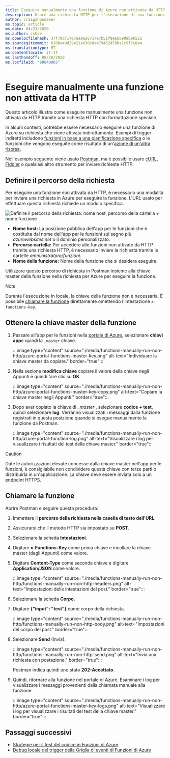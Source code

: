 ```yaml
---
title: Eseguire manualmente una funzione di Azure non attivata da HTTP
description: Usare una richiesta HTTP per l'esecuzione di una funzione di Azure non attivata da HTTP
author: craigshoemaker
ms.topic: article
ms.date: 04/23/2020
ms.author: cshoe
ms.openlocfilehash: 37f79d717b7ea0e26717e7b51f9e66b908b96521
ms.sourcegitcommit: 628be49d29421a638c8a479452d78ba1c9f7c8e4
ms.translationtype: MT
ms.contentlocale: it-IT
ms.lasthandoff: 08/20/2020
ms.locfileid: "88640965"
---
```

# <a name="manually-run-a-non-http-triggered-function"></a>Eseguire manualmente una funzione non attivata da HTTP

Questo articolo illustra come eseguire manualmente una funzione non attivata da HTTP tramite una richiesta HTTP con formattazione speciale.

In alcuni contesti, potrebbe essere necessario eseguire una funzione di Azure su richiesta che viene attivata indirettamente.  Esempi di trigger indiretti includono [funzioni in base a una pianificazione specifica](./functions-create-scheduled-function.md) o le funzioni che vengono eseguite come risultato di un'[azione di un'altra risorsa](./functions-create-storage-blob-triggered-function.md). 

Nell'esempio seguente viene usato [Postman](https://www.getpostman.com/), ma è possibile usare [cURL](https://curl.haxx.se/), [Fiddler](https://www.telerik.com/fiddler) o qualsiasi altro strumento per inviare richieste HTTP.

## <a name="define-the-request-location"></a>Definire il percorso della richiesta

Per eseguire una funzione non attivata da HTTP, è necessario una modalità per inviare una richiesta in Azure per eseguire la funzione. L'URL usato per effettuare questa richiesta richiede un modulo specifica.

![Definire il percorso della richiesta: nome host, percorso della cartella + nome funzione](./media/functions-manually-run-non-http/azure-functions-admin-url-anatomy.png)

- **Nome host:** La posizione pubblica dell'app per le funzioni che è costituita dal nome dell'app per le funzioni sul segno più *azurewebsites.net* o il dominio personalizzato.
- **Percorso cartella:** Per accedere alle funzioni non attivate da HTTP tramite una richiesta HTTP, è necessario inviare la richiesta tramite le cartelle *amministratore/funzioni*.
- **Nome della funzione:** Nome della funzione che si desidera eseguire.

Utilizzare questo percorso di richiesta in Postman insieme alla chiave master della funzione nella richiesta per Azure per eseguire la funzione.

> [!NOTE]
> Durante l'esecuzione in locale, la chiave della funzione non è necessaria. È possibile [chiamare la funzione](#call-the-function) direttamente omettendo l'intestazione `x-functions-key`.

## <a name="get-the-functions-master-key"></a>Ottenere la chiave master della funzione

1. Passare all'app per le funzioni nella [portale di Azure](https://portal.azure.com), selezionare **chiavi app**e quindi la `_master` chiave. 

    :::image type="content" source="./media/functions-manually-run-non-http/azure-portal-functions-master-key.png" alt-text="Individuare la chiave master da copiare." border="true":::

1. Nella sezione **modifica chiave** copiare il valore della chiave negli Appunti e quindi fare clic su **OK**.

    :::image type="content" source="./media/functions-manually-run-non-http/azure-portal-functions-master-key-copy.png" alt-text="Copiare la chiave master negli Appunti." border="true":::

1. Dopo aver copiato la chiave di *_master* , selezionare **codice + test**, quindi selezionare **log**. Verranno visualizzati i messaggi dalla funzione registrati in questa posizione quando si esegue manualmente la funzione da Postman.

    :::image type="content" source="./media/functions-manually-run-non-http/azure-portal-function-log.png" alt-text="Visualizzare i log per visualizzare i risultati del test della chiave master." border="true":::

> [!CAUTION]  
> Date le autorizzazioni elevate concesse dalla chiave master nell'app per le funzioni, è consigliabile non condividere questa chiave con terze parti o distribuirla in un'applicazione. La chiave deve essere inviata solo a un endpoint HTTPS.

## <a name="call-the-function"></a>Chiamare la funzione

Aprire Postman e seguire questa procedura:

1. Immettere il **percorso della richiesta nella casella di testo dell'URL**.
1. Assicurarsi che il metodo HTTP sia impostato su **POST**.
1. Selezionare la scheda **Intestazioni**.
1. Digitare **x-Functions-Key** come prima chiave e incollare la chiave master (dagli Appunti) come valore.
1. Digitare **Content-Type** come seconda chiave e digitare **Application/JSON** come valore.

    :::image type="content" source="./media/functions-manually-run-non-http/functions-manually-run-non-http-headers.png" alt-text="Impostazioni delle intestazioni del post." border="true":::

1. Selezionare la scheda **Corpo**.
1. Digitare **{"input": "test"}** come corpo della richiesta.

    :::image type="content" source="./media/functions-manually-run-non-http/functions-manually-run-non-http-body.png" alt-text="Impostazioni del corpo del post." border="true":::

1. Selezionare **Send** (Invia).
        
    :::image type="content" source="./media/functions-manually-run-non-http/functions-manually-run-non-http-send.png" alt-text="Invia una richiesta con postazione." border="true":::

    Postman indica quindi uno stato **202-Accettato**.

1. Quindi, ritornare alla funzione nel portale di Azure. Esaminare i log per visualizzare i messaggi provenienti dalla chiamata manuale alla funzione.

    :::image type="content" source="./media/functions-manually-run-non-http/azure-portal-functions-master-key-logs.png" alt-text="Visualizzare i log per visualizzare i risultati del test della chiave master." border="true":::

## <a name="next-steps"></a>Passaggi successivi

- [Strategie per il test del codice in Funzioni di Azure](./functions-test-a-function.md)
- [Debug locale del trigger della Griglia di eventi di Funzioni di Azure](./functions-debug-event-grid-trigger-local.md)
